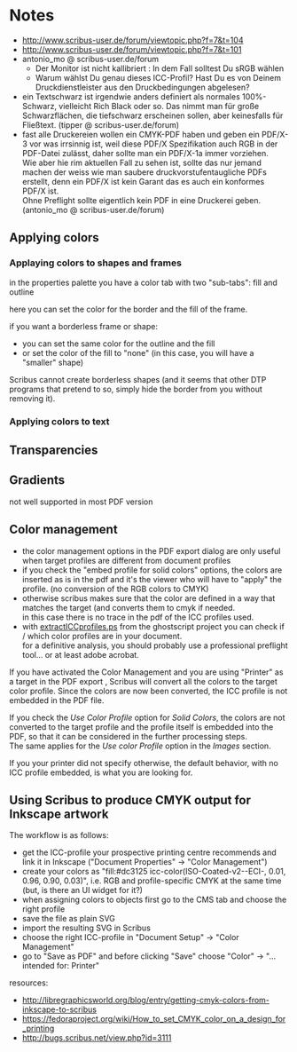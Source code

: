 # Notes
- http://www.scribus-user.de/forum/viewtopic.php?f=7&t=104
- http://www.scribus-user.de/forum/viewtopic.php?f=7&t=101
- antonio_mo @ scribus-user.de/forum
  - Der Monitor ist nicht kallibriert : In dem Fall solltest Du sRGB wählen
  - Warum wählst Du genau dieses ICC-Profil? Hast Du es von Deinem Druckdienstleister aus den Druckbedingungen abgelesen?
- ein Textschwarz ist irgendwie anders definiert als normales 100%-Schwarz, vielleicht Rich Black oder so. Das nimmt man für große Schwarzflächen, die tiefschwarz erscheinen sollen, aber keinesfalls für Fließtext. (tipper @ scribus-user.de/forum)
- fast alle Druckereien wollen ein CMYK-PDF haben und geben ein PDF/X-3 vor was irrsinnig ist, weil diese PDF/X Spezifikation auch RGB in der PDF-Datei zulässt, daher sollte man ein PDF/X-1a immer vorziehen.  
  Wie aber hie rim aktuellen Fall zu sehen ist, sollte das nur jemand machen der weiss wie man saubere druckvorstufentaugliche PDFs erstellt, denn ein PDF/X ist kein Garant das es auch ein konformes PDF/X ist.  
  Ohne Preflight sollte eigentlich kein PDF in eine Druckerei geben. (antonio_mo @ scribus-user.de/forum)

## Applying colors

### Applaying colors to shapes and frames

in the properties palette you have a color tab with two "sub-tabs": fill and outline

here you can set the color for the border and the fill of the frame.

if you want a borderless frame or shape:

- you can set the same color for the outline and the fill
- or set the color of the fill to "none" (in this case, you will have a "smaller" shape)

Scribus cannot create borderless shapes (and it seems that other DTP programs that pretend to so, simply hide the border from you without removing it).

### Applying colors to text



## Transparencies

## Gradients

not well supported in most PDF version

## Color management

- the color management options in the PDF export dialog are only useful when target profiles are different from document profiles
- if you check the "embed profile for solid colors" options, the colors are inserted as is in the pdf and it's the viewer who will have to "apply" the profile. (no conversion of the RGB colors to CMYK)
- otherwise scribus makes sure that the color are defined in a way that matches the target (and converts them to cmyk if needed.  
  in this case there is no trace in the pdf of the ICC profiles used.
- with [extractICCprofiles.ps](http://code.openhub.net/file?fid=5ljC1ULaksYuKdlOp4Cjsq6EEVY&cid=AoGmYCR5TcA&s=&fp=293147&mp&projSelected=true#L0) from the ghostscript project you can check if / which color profiles are in your document.  
  for a definitive analysis, you should probably use a professional preflight tool... or at least adobe acrobat. 


If you have activated the Color Management and you are using "Printer" as a target in the PDF export , Scribus will convert all the colors to the target color profile. Since the colors are now been converted, the ICC profile is not embedded in the PDF file.

If you check the _Use Color Profile_ option for _Solid Colors_, the colors are not converted to the target profile and the profile itself is embedded into the PDF, so that it can be considered in the further processing steps.  
The same applies for the _Use color Profile_ option in the _Images_ section. 

If you your printer did not specify otherwise, the default behavior, with no ICC profile embedded, is what you are looking for.


## Using Scribus to produce CMYK output for Inkscape artwork

The workflow is as follows:

- get the ICC-profile your prospective printing centre recommends and link it in Inkscape ("Document Properties" → "Color Management")
- create your colors as "fill:#dc3125 icc-color(ISO-Coated-v2--ECI-, 0.01, 0.96, 0.90, 0.03)", i.e. RGB and profile-specific CMYK at the same time (but, is there an UI widget for it?)
- when assigning colors to objects first go to the CMS tab and choose the right profile
- save the file as plain SVG
- import the resulting SVG in Scribus
- choose the right ICC-profile in "Document Setup" → "Color Management"
- go to "Save as PDF" and before clicking "Save" choose "Color" → "... intended for: Printer"

resources:

- http://libregraphicsworld.org/blog/entry/getting-cmyk-colors-from-inkscape-to-scribus
- https://fedoraproject.org/wiki/How_to_set_CMYK_color_on_a_design_for_printing
- http://bugs.scribus.net/view.php?id=3111
